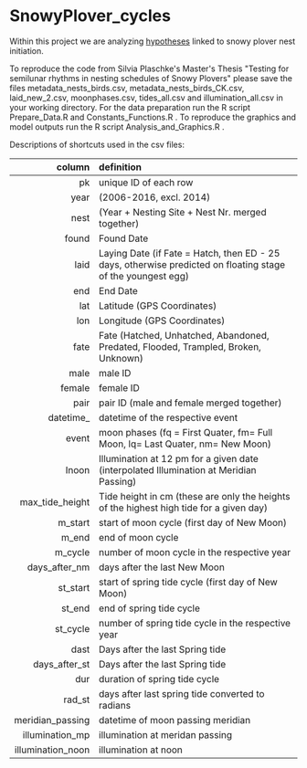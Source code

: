 # SnowyPlover_cycles
Within this project we are analyzing [hypotheses](https://docs.google.com/document/d/15DifWNqtSYtvQbsx7GWgef-I5H0ShBLK6qTi_maQf08/edit?usp=sharing) linked to snowy plover nest initiation.

To reproduce the code from Silvia Plaschke's Master's Thesis "Testing for semilunar rhythms in nesting schedules of Snowy Plovers" please save the files metadata_nests_birds.csv, metadata_nests_birds_CK.csv, laid_new_2.csv, moonphases.csv, tides_all.csv and illumination_all.csv in your working directory. 
For the data preparation run the R script Prepare_Data.R and Constants_Functions.R .
To reproduce the graphics and model outputs run the R script Analysis_and_Graphics.R .


Descriptions of shortcuts used in the csv files:

|column | definition|
|------:|:----------|
pk| unique ID of each row
year| (2006-2016, excl. 2014)
nest| (Year + Nesting Site + Nest Nr. merged together)
found| Found Date 
laid| Laying Date (if Fate = Hatch, then ED - 25 days, otherwise predicted on floating stage of the youngest egg)
end| End Date
lat| Latitude (GPS Coordinates)
lon| Longitude (GPS Coordinates)
fate| Fate (Hatched, Unhatched, Abandoned, Predated, Flooded, Trampled, Broken, Unknown)
male| male ID
female| female ID
pair| pair ID (male and female merged together)
datetime_| datetime of the respective event
event| moon phases (fq = First Quater, fm= Full Moon, lq= Last Quater, nm= New Moon)
Inoon| Illumination at 12 pm for a given date (interpolated Illumination at Meridian Passing)
max_tide_height| Tide height in cm (these are only the heights of the highest high tide for a given day)
m_start| start of moon cycle (first day of New Moon)
m_end| end of moon cycle
m_cycle| number of moon cycle in the respective year
days_after_nm| days after the last New Moon
st_start| start of spring tide cycle (first day of New Moon)
st_end| end of spring tide cycle 
st_cycle| number of spring tide cycle in the respective year
dast| Days after the last Spring tide
days_after_st| Days after the last Spring tide
dur| duration of spring tide cycle
rad_st| days after last spring tide converted to radians
meridian_passing| datetime of moon passing meridian
illumination_mp| illumination at meridan passing
illumination_noon| illumination at noon


